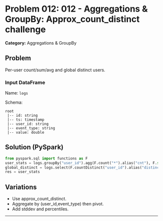 # Problem 012: 012 - Aggregations & GroupBy: Approx_count_distinct challenge

**Category:** Aggregations & GroupBy

## Problem
Per-user count/sum/avg and global distinct users.

### Input DataFrame
Name: `logs`

Schema:
```
root
 |-- id: string
 |-- ts: timestamp
 |-- user_id: string
 |-- event_type: string
 |-- value: double
```

## Solution (PySpark)
```python
from pyspark.sql import functions as F
user_stats = logs.groupBy("user_id").agg(F.count("*").alias("cnt"), F.sum("value").alias("sum_value"), F.avg("value").alias("avg_value"))
global_distinct = logs.select(F.countDistinct("user_id").alias("distinct_users"))
res = user_stats
```

## Variations
- Use approx_count_distinct.
- Aggregate by (user_id,event_type) then pivot.
- Add stddev and percentiles.

---
